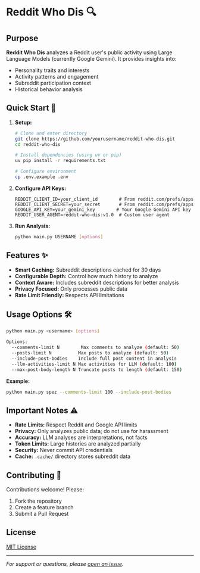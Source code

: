 # Reddit Who Dis 🔍

## Purpose

**Reddit Who Dis** analyzes a Reddit user's public activity using Large Language Models (currently Google Gemini). It provides insights into:
- Personality traits and interests
- Activity patterns and engagement
- Subreddit participation context
- Historical behavior analysis

## Quick Start 🚀

1. **Setup:**
   ```sh
   # Clone and enter directory
   git clone https://github.com/yourusername/reddit-who-dis.git
   cd reddit-who-dis

   # Install dependencies (using uv or pip)
   uv pip install -r requirements.txt
   
   # Configure environment
   cp .env.example .env
   ```

2. **Configure API Keys:**
   ```env
   REDDIT_CLIENT_ID=your_client_id        # From reddit.com/prefs/apps
   REDDIT_CLIENT_SECRET=your_secret       # From reddit.com/prefs/apps
   GOOGLE_API_KEY=your_gemini_key        # Your Google Gemini API key
   REDDIT_USER_AGENT=reddit-who-dis:v1.0  # Custom user agent
   ```

3. **Run Analysis:**
   ```sh
   python main.py USERNAME [options]
   ```

## Features ✨

- **Smart Caching:** Subreddit descriptions cached for 30 days
- **Configurable Depth:** Control how much history to analyze
- **Context Aware:** Includes subreddit descriptions for better analysis
- **Privacy Focused:** Only processes public data
- **Rate Limit Friendly:** Respects API limitations

## Usage Options 🛠️

```sh
python main.py <username> [options]

Options:
  --comments-limit N        Max comments to analyze (default: 50)
  --posts-limit N          Max posts to analyze (default: 50)
  --include-post-bodies    Include full post content in analysis
  --llm-activities-limit N Max activities for LLM (default: 100)
  --max-post-body-length N Truncate posts to length (default: 150)
```

**Example:**
```sh
python main.py spez --comments-limit 100 --include-post-bodies
```

## Important Notes ⚠️

- **Rate Limits:** Respect Reddit and Google API limits
- **Privacy:** Only analyzes public data; do not use for harassment
- **Accuracy:** LLM analyses are interpretations, not facts
- **Token Limits:** Large histories are analyzed partially
- **Security:** Never commit API credentials
- **Cache:** `.cache/` directory stores subreddit data

## Contributing 🤝

Contributions welcome! Please:
1. Fork the repository
2. Create a feature branch
3. Submit a Pull Request

## License

[MIT License](LICENSE)

---

*For support or questions, please [open an issue](https://github.com/yourusername/reddit-who-dis/issues).*